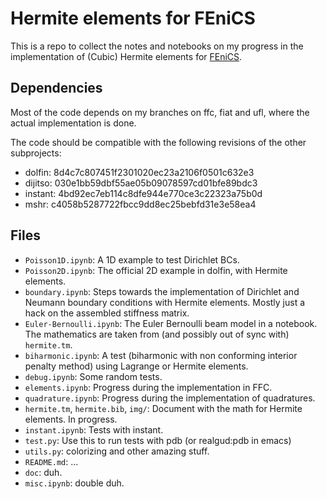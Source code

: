 # Hermite elements for FEniCS #

This is a repo to collect the notes and notebooks on my progress in
the implementation of (Cubic) Hermite elements
for [FEniCS](https://fenicsproject.org/).

## Dependencies ##

Most of the code depends on my branches on ffc, fiat and ufl, where
the actual implementation is done.

The code should be compatible with the following revisions of the
other subprojects:

* dolfin: 8d4c7c807451f2301020ec23a2106f0501c632e3
* dijitso: 030e1bb59dbf55ae05b09078597cd01bfe89bdc3
* instant: 4bd92ec7eb114c8dfe944e770ce3c22323a75b0d
* mshr: c4058b5287722fbcc9dd8ec25bebfd31e3e58ea4


## Files ##

* `Poisson1D.ipynb`: A 1D example to test Dirichlet BCs.
* `Poisson2D.ipynb`: The official 2D example in dolfin, with Hermite
  elements.
* `boundary.ipynb`: Steps towards the implementation of Dirichlet and
  Neumann boundary conditions with Hermite elements. Mostly just a
  hack on the assembled stiffness matrix.
* `Euler-Bernoulli.ipynb`: The Euler Bernoulli beam model in a
   notebook.  The mathematics are taken from (and possibly out of sync
   with) `hermite.tm`.
* `biharmonic.ipynb`: A test (biharmonic with non conforming interior
   penalty method) using Lagrange or Hermite elements.
* `debug.ipynb`: Some random tests.
* `elements.ipynb`: Progress during the implementation in FFC.
* `quadrature.ipynb`: Progress during the implementation of
   quadratures.
* `hermite.tm`, `hermite.bib`, `img/`: Document with the math for
  Hermite elements. In progress.
* `instant.ipynb`: Tests with instant.
* `test.py`: Use this to run tests with pdb (or realgud:pdb in emacs)
* `utils.py`: colorizing and other amazing stuff.
* `README.md`: ...
* `doc`: duh.
* `misc.ipynb`: double duh.
